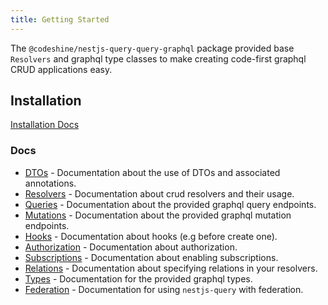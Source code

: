 ```yaml
---
title: Getting Started
---
```


The `@codeshine/nestjs-query-query-graphql` package provided base `Resolvers` and graphql type classes to make creating code-first graphql CRUD applications easy.

## Installation

[Installation Docs](../introduction/install.md#nestjs-queryquery-graphql)

### Docs

- [DTOs](./dtos.mdx) - Documentation about the use of DTOs and associated annotations.
- [Resolvers](./resolvers.mdx) - Documentation about crud resolvers and their usage.
- [Queries](./queries.mdx) - Documentation about the provided graphql query endpoints.
- [Mutations](./mutations.mdx) - Documentation about the provided graphql mutation endpoints.
- [Hooks](./hooks.mdx) - Documentation about hooks (e.g before create one).
- [Authorization](./hooks.mdx) - Documentation about authorization.
- [Subscriptions](./subscriptions.mdx) - Documentation about enabling subscriptions.
- [Relations](./relations.mdx) - Documentation about specifying relations in your resolvers.
- [Types](./types.mdx) - Documentation for the provided graphql types.
- [Federation](./federation.mdx) - Documentation for using `nestjs-query` with federation.
